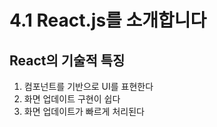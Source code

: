 # 4.1 React.js를 소개합니다

## React의 기술적 특징

1. 컴포넌트를 기반으로 UI를 표현한다
2. 화면 업데이트 구현이 쉽다
3. 화면 업데이트가 빠르게 처리된다
